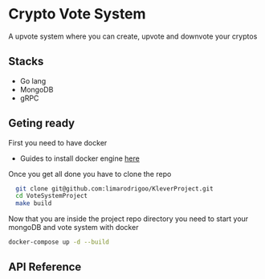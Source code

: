 
# Crypto Vote System

A upvote system where you can create, upvote and downvote 
your cryptos



## Stacks

- Go lang
- MongoDB
- gRPC
## Geting ready

First you need to have docker

- Guides to install docker engine [here](https://docs.docker.com/engine/install/)

Once you get all done you have to clone the repo

```bash
  git clone git@github.com:limarodrigoo/KleverProject.git
  cd VoteSystemProject 
  make build
```

Now that you are inside the project repo directory you need to start your mongoDB and vote system with docker

```bash
docker-compose up -d --build
```


## API Reference
